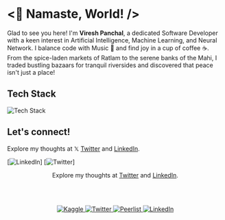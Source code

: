 # <👋 Namaste, World! /> 

Glad to see you here! I'm **Viresh Panchal**, a dedicated Software Developer with a keen interest in Artificial Intelligence, Machine Learning, and Neural Network. I balance code with Music 🎵 and find joy in a cup of coffee ☕. From the spice-laden markets of Ratlam to the serene banks of the Mahi, I traded bustling bazaars for tranquil riversides and discovered that peace isn't just a place!

## Tech Stack

![Tech Stack](https://skillicons.dev/icons?i=python,cpp,c,js,html,css,nodejs,mysql,mongodb,git)

## Let's connect!

Explore my thoughts at 𝕏 [Twitter](https://x.com/VireshPanc81673?s=09) and [LinkedIn]([https://www.linkedin.com/in/viresh-panchal-3923a11b9]).

[![LinkedIn](https://img.shields.io/badge/LinkedIn-vireshpanchal-blue)] [![Twitter](https://img.shields.io/twitter/follow/vireshpanchal?style=social)]

<div align="center">
  Explore my thoughts at <a href="https://twitter.com/vireshpanchal">Twitter</a> and <a href="https://linkedin.com/in/vireshpanchal">LinkedIn</a>.

  <br><br>

  <a href="https://www.kaggle.com/vireshpanchal">
    <img src="https://img.shields.io/badge/Kaggle-vireshpanchal-blue" alt="Kaggle">
  </a>
  <a href="https://twitter.com/vireshpanchal">
    <img src="https://img.shields.io/twitter/follow/vireshpanchal?style=social" alt="Twitter">
  </a>
  <a href="https://peerlist.io/vireshpanchal">
    <img src="https://img.shields.io/badge/Peerlist-vireshpanchal-brightgreen" alt="Peerlist">
  </a>
  <a href="https://linkedin.com/in/vireshpanchal">
    <img src="https://img.shields.io/badge/LinkedIn-vireshpanchal-blue" alt="LinkedIn">
  </a>
</div>

